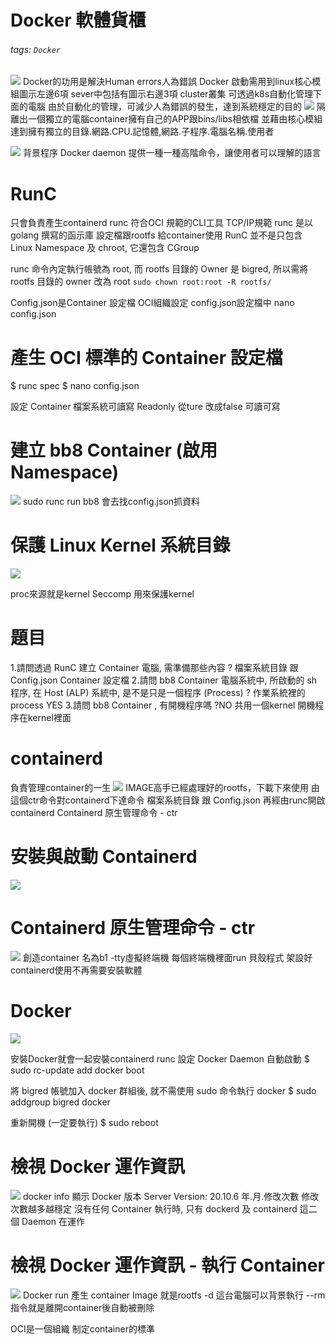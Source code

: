 # Docker 軟體貨櫃
###### tags: `Docker`
![](https://i.imgur.com/wx4Pyic.jpg)
Docker的功用是解決Human errors人為錯誤
Docker 啟動需用到linux核心模組圖示左邊6項
sever中包括有圖示右邊3項
cluster叢集 可透過k8s自動化管理下面的電腦
由於自動化的管理，可減少人為錯誤的發生，達到系統穩定的目的
![](https://i.imgur.com/etpVhOm.png)
隔離出一個獨立的電腦container擁有自己的APP跟bins/libs相依檔 並藉由核心模組達到擁有獨立的目錄.網路.CPU.記憶體,網路.子程序.電腦名稱.使用者

![](https://i.imgur.com/Kv2B1F8.png)
背景程序  Docker daemon
提供一種一種高階命令，讓使用者可以理解的語言

# RunC
只會負責產生containerd
runc 符合OCI 規範的CLI工具 TCP/IP規範
runc 是以 golang 撰寫的函示庫
設定檔跟rootfs 給container使用
RunC 並不是只包含 Linux Namespace 及 chroot, 它還包含 CGroup

runc 命令內定執行帳號為 root, 而 rootfs 目錄的 Owner 是 bigred, 所以需將 rootfs 目錄的 owner 改為 root
`sudo chown root:root -R rootfs/`

Config.json是Container 設定檔 OCI組織設定
config.json設定檔中 nano config.json 
# 產生 OCI 標準的 Container 設定檔
$ runc spec
$ nano config.json 

設定 Container 檔案系統可讀寫 
Readonly 從ture 改成false 可讀可寫

# 建立 bb8 Container (啟用 Namespace)
![](https://i.imgur.com/qFxblIE.png)
sudo runc run bb8   會去找config.json抓資料

# 保護 Linux Kernel 系統目錄
![](https://i.imgur.com/VeTxbEs.png)

proc來源就是kernel
Seccomp 用來保護kernel

# 題目
1.請問透過 RunC 建立 Container 電腦, 需準備那些內容 ?
檔案系統目錄 跟 Config.json
Container 設定檔
2.請問 bb8 Container 電腦系統中, 所啟動的 sh 程序, 在 Host (ALP) 系統中, 是不是只是一個程序 (Process) ?
作業系統裡的process YES
3.請問 bb8 Container , 有開機程序嗎 ?NO 共用一個kernel 開機程序在kernel裡面

# containerd
負責管理container的一生
![](https://i.imgur.com/wVPSRyY.png)
IMAGE高手已經處理好的rootfs，下載下來使用
由這個ctr命令對containerd下達命令
檔案系統目錄 跟 Config.json 再經由runc開啟containerd
Containerd 原生管理命令 - ctr

# 安裝與啟動 Containerd
![](https://i.imgur.com/SfrOI4W.png)

# Containerd 原生管理命令 - ctr
![](https://i.imgur.com/nab0jC0.png)
創造container 名為b1
-tty虛擬終端機
每個終端機裡面run 貝殼程式
架設好containerd使用不再需要安裝軟體


# Docker
![](https://i.imgur.com/xoI0K8z.png)


安裝Docker就會一起安裝containerd runc
設定 Docker Daemon 自動啟動
$ sudo rc-update add docker boot

將 bigred 帳號加入 docker 群組後, 就不需使用 sudo 命令執行 docker
$ sudo addgroup bigred docker

重新開機 (一定要執行)
$ sudo  reboot

# 檢視 Docker 運作資訊
![](https://i.imgur.com/pZXPT2K.png)
docker info 顯示 Docker 版本
Server Version: 20.10.6
年.月.修改次數  修改次數越多越穩定
沒有任何 Container 執行時, 只有 dockerd 及 containerd 這二個 Daemon 在運作
 

# 檢視 Docker 運作資訊 - 執行 Container

![](https://i.imgur.com/HgoM7Tw.png)
Docker run 產生 container
Image 就是rootfs
-d 這台電腦可以背景執行
--rm指令就是離開container後自動被刪除

 OCI是一個組織 制定container的標準